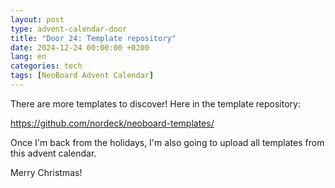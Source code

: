 ```yaml
---
layout: post
type: advent-calendar-door
title: "Door 24: Template repository"
date: 2024-12-24 00:00:00 +0200
lang: en
categories: tech
tags: [NeoBoard Advent Calendar]
---
```


There are more templates to discover! Here in the template repository:

https://github.com/nordeck/neoboard-templates/

Once I'm back from the holidays, I'm also going to upload all templates from this advent calendar.

Merry Christmas!
